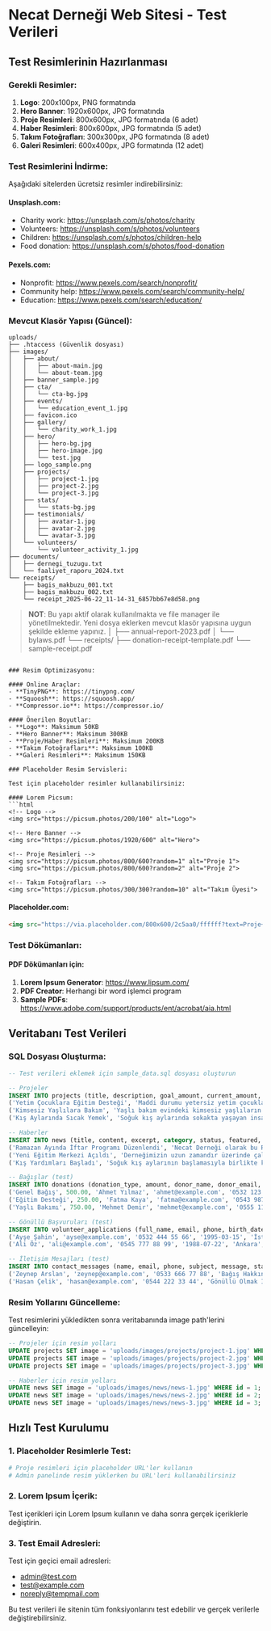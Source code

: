 # Necat Derneği Web Sitesi - Test Verileri

## Test Resimlerinin Hazırlanması

### Gerekli Resimler:
1. **Logo**: 200x100px, PNG formatında
2. **Hero Banner**: 1920x600px, JPG formatında
3. **Proje Resimleri**: 800x600px, JPG formatında (6 adet)
4. **Haber Resimleri**: 800x600px, JPG formatında (5 adet)
5. **Takım Fotoğrafları**: 300x300px, JPG formatında (8 adet)
6. **Galeri Resimleri**: 600x400px, JPG formatında (12 adet)

### Test Resimlerini İndirme:

Aşağıdaki sitelerden ücretsiz resimler indirebilirsiniz:

#### Unsplash.com:
- Charity work: https://unsplash.com/s/photos/charity
- Volunteers: https://unsplash.com/s/photos/volunteers
- Children: https://unsplash.com/s/photos/children-help
- Food donation: https://unsplash.com/s/photos/food-donation

#### Pexels.com:
- Nonprofit: https://www.pexels.com/search/nonprofit/
- Community help: https://www.pexels.com/search/community-help/
- Education: https://www.pexels.com/search/education/

### Mevcut Klasör Yapısı (Güncel):
```
uploads/
├── .htaccess (Güvenlik dosyası)
├── images/
│   ├── about/
│   │   ├── about-main.jpg
│   │   └── about-team.jpg
│   ├── banner_sample.jpg
│   ├── cta/
│   │   └── cta-bg.jpg
│   ├── events/
│   │   └── education_event_1.jpg
│   ├── favicon.ico
│   ├── gallery/
│   │   └── charity_work_1.jpg
│   ├── hero/
│   │   ├── hero-bg.jpg
│   │   ├── hero-image.jpg
│   │   └── test.jpg
│   ├── logo_sample.png
│   ├── projects/
│   │   ├── project-1.jpg
│   │   ├── project-2.jpg
│   │   └── project-3.jpg
│   ├── stats/
│   │   └── stats-bg.jpg
│   ├── testimonials/
│   │   ├── avatar-1.jpg
│   │   ├── avatar-2.jpg
│   │   └── avatar-3.jpg
│   └── volunteers/
│       └── volunteer_activity_1.jpg
├── documents/
│   ├── dernegi_tuzugu.txt
│   └── faaliyet_raporu_2024.txt
└── receipts/
    ├── bagis_makbuzu_001.txt
    ├── bagis_makbuzu_002.txt
    └── receipt_2025-06-22_11-14-31_6857bb67e8d58.png
```

> **NOT**: Bu yapı aktif olarak kullanılmakta ve file manager ile yönetilmektedir. Yeni dosya eklerken mevcut klasör yapısına uygun şekilde ekleme yapınız.
│   ├── annual-report-2023.pdf
│   └── bylaws.pdf
└── receipts/
    ├── donation-receipt-template.pdf
    └── sample-receipt.pdf
```

### Resim Optimizasyonu:

#### Online Araçlar:
- **TinyPNG**: https://tinypng.com/
- **Squoosh**: https://squoosh.app/
- **Compressor.io**: https://compressor.io/

#### Önerilen Boyutlar:
- **Logo**: Maksimum 50KB
- **Hero Banner**: Maksimum 300KB
- **Proje/Haber Resimleri**: Maksimum 200KB
- **Takım Fotoğrafları**: Maksimum 100KB
- **Galeri Resimleri**: Maksimum 150KB

### Placeholder Resim Servisleri:

Test için placeholder resimler kullanabilirsiniz:

#### Lorem Picsum:
```html
<!-- Logo -->
<img src="https://picsum.photos/200/100" alt="Logo">

<!-- Hero Banner -->
<img src="https://picsum.photos/1920/600" alt="Hero">

<!-- Proje Resimleri -->
<img src="https://picsum.photos/800/600?random=1" alt="Proje 1">
<img src="https://picsum.photos/800/600?random=2" alt="Proje 2">

<!-- Takım Fotoğrafları -->
<img src="https://picsum.photos/300/300?random=10" alt="Takım Üyesi">
```

#### Placeholder.com:
```html
<img src="https://via.placeholder.com/800x600/2c5aa0/ffffff?text=Proje+Resmi" alt="Proje">
```

### Test Dökümanları:

#### PDF Dökümanları için:
1. **Lorem Ipsum Generator**: https://www.lipsum.com/
2. **PDF Creator**: Herhangi bir word işlemci program
3. **Sample PDFs**: https://www.adobe.com/support/products/ent/acrobat/aia.html

## Veritabanı Test Verileri

### SQL Dosyası Oluşturma:

```sql
-- Test verileri eklemek için sample_data.sql dosyası oluşturun

-- Projeler
INSERT INTO projects (title, description, goal_amount, current_amount, status, featured, category, start_date, end_date, created_at) VALUES
('Yetim Çocuklara Eğitim Desteği', 'Maddi durumu yetersiz yetim çocukların eğitim ihtiyaçlarını karşılamak için başlatılan proje.', 50000.00, 32500.00, 'active', 1, 'education', '2024-01-01', '2024-12-31', NOW()),
('Kimsesiz Yaşlılara Bakım', 'Yaşlı bakım evindeki kimsesiz yaşlıların ihtiyaçlarının karşılanması projesi.', 30000.00, 18750.00, 'active', 1, 'elderly_care', '2024-02-01', '2024-11-30', NOW()),
('Kış Aylarında Sıcak Yemek', 'Soğuk kış aylarında sokakta yaşayan insanlara sıcak yemek dağıtımı.', 25000.00, 22300.00, 'active', 0, 'food_aid', '2024-11-01', '2025-03-31', NOW());

-- Haberler
INSERT INTO news (title, content, excerpt, category, status, featured, views, author_id, created_at) VALUES
('Ramazan Ayında İftar Programı Düzenlendi', 'Necat Derneği olarak bu Ramazan ayında da geleneksel iftar programımızı düzenledik...', 'Ramazan ayında düzenlenen iftar programına 200 kişi katıldı.', 'events', 'published', 1, 150, 1, NOW()),
('Yeni Eğitim Merkezi Açıldı', 'Derneğimizin uzun zamandır üzerinde çalıştığı eğitim merkezi nihayet hizmete açıldı...', 'Yeni eğitim merkezi 100 öğrenciye hizmet verecek.', 'education', 'published', 1, 89, 1, NOW()),
('Kış Yardımları Başladı', 'Soğuk kış aylarının başlamasıyla birlikte kış yardım kampanyamızı başlattık...', 'Kış yardımları kapsamında 500 aileye ulaşılacak.', 'campaigns', 'published', 0, 67, 1, NOW());

-- Bağışlar (test)
INSERT INTO donations (donation_type, amount, donor_name, donor_email, donor_phone, message, reference_number, status, created_at) VALUES
('Genel Bağış', 500.00, 'Ahmet Yılmaz', 'ahmet@example.com', '0532 123 45 67', 'Hayırlı işler için kullanın', 'BGS202400001', 'confirmed', NOW()),
('Eğitim Desteği', 250.00, 'Fatma Kaya', 'fatma@example.com', '0543 987 65 43', 'Çocukların eğitimi için', 'BGS202400002', 'confirmed', NOW()),
('Yaşlı Bakımı', 750.00, 'Mehmet Demir', 'mehmet@example.com', '0555 111 22 33', '', 'BGS202400003', 'pending', NOW());

-- Gönüllü Başvuruları (test)
INSERT INTO volunteer_applications (full_name, email, phone, birth_date, address, position, experience, availability, skills, motivation, status, created_at) VALUES
('Ayşe Şahin', 'ayse@example.com', '0532 444 55 66', '1995-03-15', 'İstanbul', 'Eğitim Koordinatörü', 'Önceden eğitim alanında çalıştım', 'Hafta sonları', 'Organizasyon, İletişim', 'Çocuklara yardım etmek istiyorum', 'approved', NOW()),
('Ali Öz', 'ali@example.com', '0545 777 88 99', '1988-07-22', 'Ankara', 'Sosyal Medya Uzmanı', 'Dijital pazarlama deneyimim var', 'Akşam saatleri', 'Sosyal Medya, Grafik Tasarım', 'Sosyal sorumluluk projeleri yaparak topluma katkıda bulunmak istiyorum', 'pending', NOW());

-- İletişim Mesajları (test)
INSERT INTO contact_messages (name, email, phone, subject, message, status, created_at) VALUES
('Zeynep Arslan', 'zeynep@example.com', '0533 666 77 88', 'Bağış Hakkında', 'Düzenli bağış yapmak istiyorum, nasıl bir yol izlemeliyim?', 'pending', NOW()),
('Hasan Çelik', 'hasan@example.com', '0544 222 33 44', 'Gönüllü Olmak İstiyorum', 'Emekli olduktan sonra gönüllü olarak çalışmak istiyorum.', 'replied', NOW());
```

### Resim Yollarını Güncelleme:

Test resimlerini yükledikten sonra veritabanında image path'lerini güncelleyin:

```sql
-- Projeler için resim yolları
UPDATE projects SET image = 'uploads/images/projects/project-1.jpg' WHERE id = 1;
UPDATE projects SET image = 'uploads/images/projects/project-2.jpg' WHERE id = 2;
UPDATE projects SET image = 'uploads/images/projects/project-3.jpg' WHERE id = 3;

-- Haberler için resim yolları  
UPDATE news SET image = 'uploads/images/news/news-1.jpg' WHERE id = 1;
UPDATE news SET image = 'uploads/images/news/news-2.jpg' WHERE id = 2;
UPDATE news SET image = 'uploads/images/news/news-3.jpg' WHERE id = 3;
```

## Hızlı Test Kurulumu

### 1. Placeholder Resimlerle Test:
```bash
# Proje resimleri için placeholder URL'ler kullanın
# Admin panelinde resim yüklerken bu URL'leri kullanabilirsiniz
```

### 2. Lorem Ipsum İçerik:
Test içerikleri için Lorem Ipsum kullanın ve daha sonra gerçek içeriklerle değiştirin.

### 3. Test Email Adresleri:
Test için geçici email adresleri:
- admin@test.com
- test@example.com
- noreply@tempmail.com

Bu test verileri ile sitenin tüm fonksiyonlarını test edebilir ve gerçek verilerle değiştirebilirsiniz.
